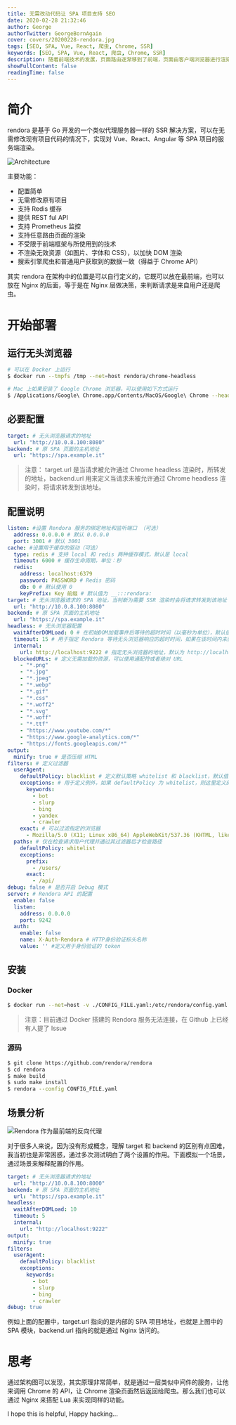 ```yaml
---
title: 无需改动代码让 SPA 项目支持 SEO
date: 2020-02-28 21:32:46
author: George
authorTwitter: GeorgeBornAgain
cover: covers/20200228-rendora.jpg
tags: [SEO, SPA, Vue, React, 爬虫, Chrome, SSR]
keywords: [SEO, SPA, Vue, React, 爬虫, Chrome, SSR]
description: 随着前端技术的发展，页面路由逐渐移到了前端，页面由客户端浏览器进行渲染。项目创立之初可能没考虑到 SEO，后期需要对项目做侵入式修改，这个开源项目，正是为了解决这一问题而诞生的。
showFullContent: false
readingTime: false
---
```


# 简介

rendora 是基于 Go 开发的一个类似代理服务器一样的 SSR 解决方案，可以在无需修改现有项目代码的情况下，实现对 Vue、React、Angular 等 SPA 项目的服务端渲染。

![Architecture](/article/20200228-rendora-architecture.png)

主要功能：
* 配置简单
* 无需修改原有项目
* 支持 Redis 缓存
* 提供 REST ful API
* 支持 Prometheus 监控
* 支持任意路由页面的渲染
* 不受限于前端框架与所使用到的技术
* 不渲染无效资源（如图片、字体和 CSS），以加快 DOM 渲染
* 搜索引擎爬虫和普通用户获取到的数据一致（得益于 Chrome API）

其实 rendora 在架构中的位置是可以自行定义的，它既可以放在最前端，也可以放在 Nginx 的后面，等于是在 Nginx 层做决策，来判断请求是来自用户还是爬虫。

# 开始部署

## 运行无头浏览器

```bash
# 可以在 Docker 上运行
$ docker run --tmpfs /tmp --net=host rendora/chrome-headless

# Mac 上如果安装了 Google Chrome 浏览器，可以使用如下方式运行
$ /Applications/Google\ Chrome.app/Contents/MacOS/Google\ Chrome --headless --remote-debugging-port=9222
```

## 必要配置

```yaml
target: # 无头浏览器请求的地址
  url: "http://10.0.8.100:8080" 
backend: # 原 SPA 页面的主机地址
  url: "https://spa.example.it"
```

> 注意： target.url 是当请求被允许通过 Chrome headless 渲染时，所转发的地址，backend.url 用来定义当请求未被允许通过 Chrome headless 渲染时，将请求转发到该地址。

## 配置说明

```yaml
listen: #设置 Rendora 服务的绑定地址和监听端口 （可选）
  address: 0.0.0.0 # 默认 0.0.0.0
  port: 3001 # 默认 3001
cache: #设置用于缓存的驱动（可选）
  type: redis # 支持 local 和 redis 两种缓存模式，默认是 local
  timeout: 6000 # 缓存生命周期，单位：秒
  redis:
    address: localhost:6379
    password: PASSWORD # Redis 密码
    db: 0 # 默认使用 0
    keyPrefix: Key 前缀 # 默认值为 __:::rendora:
target: # 无头浏览器请求的 SPA 地址，当判断为需要 SSR 渲染时会将请求转发到该地址
  url: "http://10.0.8.100:8080" 
backend: # 原 SPA 页面的主机地址
  url: "https://spa.example.it"
headless: # 无头浏览器配置
  waitAfterDOMLoad: 0 # 在初始DOM加载事件后等待的超时时间（以毫秒为单位），默认值为 0
  timeout: 15 # 用于指定 Rendora 等待无头浏览器响应的超时时间，如果在该时间内未获得无头浏览器的响应，则会向客户端返回 500 状态码，默认值 15
  internal: 
    url: http://localhost:9222 # 指定无头浏览器的地址，默认为 http://localhost:9222
  blockedURLs: # 定义无需加载的资源，可以使用通配符或者绝对 URL
    - "*.png"
    - "*.jpg"
    - "*.jpeg"
    - "*.webp"
    - "*.gif"
    - "*.css"
    - "*.woff2"
    - "*.svg"
    - "*.woff"
    - "*.ttf"
    - "https://www.youtube.com/*"
    - "https://www.google-analytics.com/*"
    - "https://fonts.googleapis.com/*"
output:
  minify: true # 是否压缩 HTML
filters: # 定义过滤器
  userAgent:
    defaultPolicy: blacklist # 定义默认策略 whitelist 和 blacklist，默认值为 blacklist
    exceptions: # 用于定义例外，如果 defaultPolicy 为 whitelist，则这里定义的将会是 blacklist
      keywords:
        - bot
        - slurp
        - bing
        - yandex
        - crawler
    exact: # 可以过滤指定的浏览器
      - Mozilla/5.0 (X11; Linux x86_64) AppleWebKit/537.36 (KHTML, like Gecko) Chrome/70.0.3538.67 Safari/537.36
  paths: # 仅在检查请求用户代理并通过其过滤器后才检查路径
    defaultPolicy: whitelist
    exceptions:
      prefix:
        - /users/
      exact:
        - /api/
debug: false # 是否开启 Debug 模式
server: # Rendora API 的配置
  enable: false
  listen: 
    address: 0.0.0.0
    port: 9242
  auth:
    enable: false
    name: X-Auth-Rendora # HTTP身份验证标头名称
    value: '' #定义用于身份验证的 token
```

## 安装 

### Docker

```bash
$ docker run --net=host -v ./CONFIG_FILE.yaml:/etc/rendora/config.yaml rendora/rendora
```

> 注意：目前通过 Docker 搭建的 Rendora 服务无法连接，在 Github 上已经有人提了 Issue

### 源码

```bash
$ git clone https://github.com/rendora/rendora
$ cd rendora
$ make build
$ sudo make install
$ rendora --config CONFIG_FILE.yaml
```

## 场景分析

![Rendora 作为最前端的反向代理](/article/20200228-rendora-proxy.png)

对于很多人来说，因为没有形成概念，理解 target 和 backend 的区别有点困难，我当初也是非常困惑，通过多次测试明白了两个设置的作用。下面模拟一个场景，通过场景来解释配置的作用。

```yaml
target: # 无头浏览器请求的地址
  url: "http://10.0.8.100:8000" 
backend: # 原 SPA 页面的主机地址
  url: "https://spa.example.it"
headless:
  waitAfterDOMLoad: 10
  timeout: 5
  internal:
    url: "http://localhost:9222"
output:
  minify: true
filters:
  userAgent:
    defaultPolicy: blacklist
    exceptions:
      keywords:
        - bot
        - slurp
        - bing
        - crawler
debug: true
```

例如上面的配置中，target.url 指向的是内部的 SPA 项目地址，也就是上图中的 SPA 模块，backend.url 指向的就是通过 Nginx 访问的。

# 思考

通过架构图可以发现，其实原理非常简单，就是通过一层类似中间件的服务，让他来调用 Chrome 的 API，让 Chrome 渲染页面然后返回给爬虫。那么我们也可以通过 Nginx 来搭配 Lua 来实现同样的功能。

I hope this is helpful, Happy hacking...